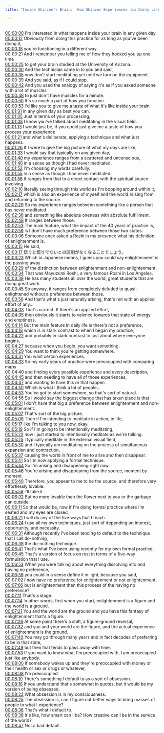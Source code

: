 ```yaml
---
title: "Inside Shinzen's Brain:  How Shinzen Experiences his Daily Life"

---
```

<br>[00:00:00](https://www.youtube.com/watch?v=AvekcxNASGs&t=0)   I'm interested in what happens inside your brain in any given day. 
<br>[00:00:12](https://www.youtube.com/watch?v=AvekcxNASGs&t=12)   Obviously from doing this practice for as long as you've been doing it, 
<br>[00:00:18](https://www.youtube.com/watch?v=AvekcxNASGs&t=18)   you're functioning in a different way. 
<br>[00:00:21](https://www.youtube.com/watch?v=AvekcxNASGs&t=21)   And I remember you telling me of how they hooked you up one time 
<br>[00:00:25](https://www.youtube.com/watch?v=AvekcxNASGs&t=25)   to get your brain studied at the University of Arizona. 
<br>[00:00:30](https://www.youtube.com/watch?v=AvekcxNASGs&t=30)   And the technician came in to you and said, 
<br>[00:00:35](https://www.youtube.com/watch?v=AvekcxNASGs&t=35)   now don't start meditating yet until we turn on the equipment. 
<br>[00:00:39](https://www.youtube.com/watch?v=AvekcxNASGs&t=39)   And you said, as if I could stop. 
<br>[00:00:42](https://www.youtube.com/watch?v=AvekcxNASGs&t=42)   And you used the analogy of saying it's as if you asked someone with a lot of muscles 
<br>[00:00:48](https://www.youtube.com/watch?v=AvekcxNASGs&t=48)   to just don't have muscles for a minute. 
<br>[00:00:50](https://www.youtube.com/watch?v=AvekcxNASGs&t=50)   It's so much a part of how you function. 
<br>[00:00:53](https://www.youtube.com/watch?v=AvekcxNASGs&t=53)   I'd like you to give me a taste of what it's like inside your brain 
<br>[00:01:01](https://www.youtube.com/watch?v=AvekcxNASGs&t=61)   in any given day as best you can. 
<br>[00:01:05](https://www.youtube.com/watch?v=AvekcxNASGs&t=65)   Just in terms of your processing, 
<br>[00:01:08](https://www.youtube.com/watch?v=AvekcxNASGs&t=68)   I know you've talked about meditating in the visual field. 
<br>[00:01:13](https://www.youtube.com/watch?v=AvekcxNASGs&t=73)   I would just be, if you could just give me a taste of how you process your experience 
<br>[00:01:21](https://www.youtube.com/watch?v=AvekcxNASGs&t=81)   and what's deliberate, applying a technique and what just happens. 
<br>[00:01:26](https://www.youtube.com/watch?v=AvekcxNASGs&t=86)   If I were to give the big picture of what my days are like, 
<br>[00:01:33](https://www.youtube.com/watch?v=AvekcxNASGs&t=93)   I would say that typically on any given day, 
<br>[00:01:40](https://www.youtube.com/watch?v=AvekcxNASGs&t=100)   my experience ranges from a scattered and unconscious, 
<br>[00:01:48](https://www.youtube.com/watch?v=AvekcxNASGs&t=108)   in a sense as though I had never meditated. 
<br>[00:01:52](https://www.youtube.com/watch?v=AvekcxNASGs&t=112)   I'm choosing my words carefully. 
<br>[00:01:55](https://www.youtube.com/watch?v=AvekcxNASGs&t=115)   In a sense as though I had never meditated. 
<br>[00:01:58](https://www.youtube.com/watch?v=AvekcxNASGs&t=118)   It ranges from that to a direct contact with the spiritual source involving 
<br>[00:02:10](https://www.youtube.com/watch?v=AvekcxNASGs&t=130)   literally seeing through this world as I'm bopping around within it, 
<br>[00:02:17](https://www.youtube.com/watch?v=AvekcxNASGs&t=137)   which is also an experience of myself and the world arising from and returning to the source. 
<br>[00:02:29](https://www.youtube.com/watch?v=AvekcxNASGs&t=149)   So my experience ranges between something like a person that has never meditated 
<br>[00:02:38](https://www.youtube.com/watch?v=AvekcxNASGs&t=158)   and something like absolute oneness with absolute fulfillment. 
<br>[00:02:48](https://www.youtube.com/watch?v=AvekcxNASGs&t=168)   It ranges between those. 
<br>[00:02:53](https://www.youtube.com/watch?v=AvekcxNASGs&t=173)   The main feature, what the impact of the 40 years of practice is, 
<br>[00:02:59](https://www.youtube.com/watch?v=AvekcxNASGs&t=179)   is I don't have much preference between those two states. 
<br>[00:03:06](https://www.youtube.com/watch?v=AvekcxNASGs&t=186)   Someone once asked a Roshi in my presence what his definition of enlightenment is. 
<br>[00:03:15](https://www.youtube.com/watch?v=AvekcxNASGs&t=195)   He said, 
<br>[00:03:17](https://www.youtube.com/watch?v=AvekcxNASGs&t=197)   悟りと悟りでないとの区別がなくなることでしょう。 
<br>[00:03:23](https://www.youtube.com/watch?v=AvekcxNASGs&t=203)   Which in Japanese means, I guess you could say enlightenment is the passing away 
<br>[00:03:29](https://www.youtube.com/watch?v=AvekcxNASGs&t=209)   of the distinction between enlightenment and non-enlightenment. 
<br>[00:03:34](https://www.youtube.com/watch?v=AvekcxNASGs&t=214)   That was Mayuzumi Roshi, a very famous Roshi in Los Angeles. 
<br>[00:03:39](https://www.youtube.com/watch?v=AvekcxNASGs&t=219)   He has many students all over the world, great students that are doing great work. 
<br>[00:03:45](https://www.youtube.com/watch?v=AvekcxNASGs&t=225)   So anyway, it ranges from completely deluded to quasi-enlightened without a preference between those. 
<br>[00:03:56](https://www.youtube.com/watch?v=AvekcxNASGs&t=236)   And that's what's just naturally arising, that's not with an applied effort of any... 
<br>[00:04:03](https://www.youtube.com/watch?v=AvekcxNASGs&t=243)   That's correct. If there's an applied effort, 
<br>[00:04:05](https://www.youtube.com/watch?v=AvekcxNASGs&t=245)   then obviously it starts to valence towards that state of energy and emptiness. 
<br>[00:04:14](https://www.youtube.com/watch?v=AvekcxNASGs&t=254)   But the main feature in daily life is there's not a preference, 
<br>[00:04:18](https://www.youtube.com/watch?v=AvekcxNASGs&t=258)   which is in stark contrast to when I began my practice, 
<br>[00:04:22](https://www.youtube.com/watch?v=AvekcxNASGs&t=262)   and probably in stark contrast to just about where everyone begins, 
<br>[00:04:27](https://www.youtube.com/watch?v=AvekcxNASGs&t=267)   because when you begin, you want something. 
<br>[00:04:29](https://www.youtube.com/watch?v=AvekcxNASGs&t=269)   You want to think you're getting somewhere. 
<br>[00:04:31](https://www.youtube.com/watch?v=AvekcxNASGs&t=271)   You want certain experiences. 
<br>[00:04:33](https://www.youtube.com/watch?v=AvekcxNASGs&t=273)   So my early years of practice were preoccupied with comparing maps 
<br>[00:04:40](https://www.youtube.com/watch?v=AvekcxNASGs&t=280)   and finding every possible experience and every description, 
<br>[00:04:45](https://www.youtube.com/watch?v=AvekcxNASGs&t=285)   and then needing to have all of those experiences, 
<br>[00:04:47](https://www.youtube.com/watch?v=AvekcxNASGs&t=287)   and wanting to have this or that happen. 
<br>[00:04:50](https://www.youtube.com/watch?v=AvekcxNASGs&t=290)   Which is what I think a lot of people... 
<br>[00:04:53](https://www.youtube.com/watch?v=AvekcxNASGs&t=293)   You've got to start somewhere, so that's sort of natural. 
<br>[00:04:56](https://www.youtube.com/watch?v=AvekcxNASGs&t=296)   So I would say the biggest change that has taken place is that 
<br>[00:05:01](https://www.youtube.com/watch?v=AvekcxNASGs&t=301)   I don't have that big a preference between enlightenment and non-enlightenment. 
<br>[00:05:07](https://www.youtube.com/watch?v=AvekcxNASGs&t=307)   That's sort of the big picture. 
<br>[00:05:09](https://www.youtube.com/watch?v=AvekcxNASGs&t=309)   Then if I'm intending to meditate in action, in life, 
<br>[00:05:17](https://www.youtube.com/watch?v=AvekcxNASGs&t=317)   like I'm talking to you now, okay. 
<br>[00:05:19](https://www.youtube.com/watch?v=AvekcxNASGs&t=319)   So if I'm going to be intentionally meditating, 
<br>[00:05:22](https://www.youtube.com/watch?v=AvekcxNASGs&t=322)   now I just started to intentionally meditate as we're talking. 
<br>[00:05:25](https://www.youtube.com/watch?v=AvekcxNASGs&t=325)   I typically meditate in the external visual field, 
<br>[00:05:30](https://www.youtube.com/watch?v=AvekcxNASGs&t=330)   and I typically am meditating on the process of simultaneous expansion and contraction, 
<br>[00:05:37](https://www.youtube.com/watch?v=AvekcxNASGs&t=337)   causing the world in front of me to arise and then disappear. 
<br>[00:05:41](https://www.youtube.com/watch?v=AvekcxNASGs&t=341)   So I'm now applying a formal technique. 
<br>[00:05:44](https://www.youtube.com/watch?v=AvekcxNASGs&t=344)   So I'm arising and disappearing right now. 
<br>[00:05:46](https://www.youtube.com/watch?v=AvekcxNASGs&t=346)   You're arising and disappearing from the source, moment by moment. 
<br>[00:05:49](https://www.youtube.com/watch?v=AvekcxNASGs&t=349)   Therefore, you appear to me to be the source, and therefore very effortlessly lovable. 
<br>[00:05:56](https://www.youtube.com/watch?v=AvekcxNASGs&t=356)   I'll take it. 
<br>[00:06:02](https://www.youtube.com/watch?v=AvekcxNASGs&t=362)   But no more lovable than the flower next to you or the garbage can outside. 
<br>[00:06:11](https://www.youtube.com/watch?v=AvekcxNASGs&t=371)   So that would be, now if I'm doing formal practice where I'm seated and my eyes are closed, 
<br>[00:06:21](https://www.youtube.com/watch?v=AvekcxNASGs&t=381)   I will do any of the five ways that I teach. 
<br>[00:06:24](https://www.youtube.com/watch?v=AvekcxNASGs&t=384)   I use all my own techniques, just sort of depending on interest, opportunity, and necessity. 
<br>[00:06:31](https://www.youtube.com/watch?v=AvekcxNASGs&t=391)   Although recently I've been tending to default to the technique that I call do-nothing, 
<br>[00:06:38](https://www.youtube.com/watch?v=AvekcxNASGs&t=398)   the do-nothing technique. 
<br>[00:06:41](https://www.youtube.com/watch?v=AvekcxNASGs&t=401)   That's what I've been using recently for my own formal practice. 
<br>[00:06:45](https://www.youtube.com/watch?v=AvekcxNASGs&t=405)   That's a version of focus on rest in terms of a five-way formulation that I use. 
<br>[00:06:53](https://www.youtube.com/watch?v=AvekcxNASGs&t=413)   When you were talking about everything dissolving into and having no preference, 
<br>[00:06:59](https://www.youtube.com/watch?v=AvekcxNASGs&t=419)   you could in a sense define it in light, because you said, 
<br>[00:07:02](https://www.youtube.com/watch?v=AvekcxNASGs&t=422)   I now have no preference for enlightenment or not enlightenment, 
<br>[00:07:06](https://www.youtube.com/watch?v=AvekcxNASGs&t=426)   but is enlightenment then this process of the having no preference? 
<br>[00:07:11](https://www.youtube.com/watch?v=AvekcxNASGs&t=431)   That's a stage. 
<br>[00:07:14](https://www.youtube.com/watch?v=AvekcxNASGs&t=434)   In other words, first when you start, enlightenment is a figure and the world is a ground. 
<br>[00:07:21](https://www.youtube.com/watch?v=AvekcxNASGs&t=441)   You and the world are the ground and you have this fantasy of enlightenment that's a figure. 
<br>[00:07:26](https://www.youtube.com/watch?v=AvekcxNASGs&t=446)   At some point there's a shift, a figure-ground reversal, 
<br>[00:07:32](https://www.youtube.com/watch?v=AvekcxNASGs&t=452)   and you and your world are the figure, and the actual experience of enlightenment is the ground. 
<br>[00:07:40](https://www.youtube.com/watch?v=AvekcxNASGs&t=460)   You may go through many years and in fact decades of preferring to be in that state, 
<br>[00:07:49](https://www.youtube.com/watch?v=AvekcxNASGs&t=469)   but then that tends to pass away with time. 
<br>[00:07:53](https://www.youtube.com/watch?v=AvekcxNASGs&t=473)   If you want to know what I'm preoccupied with, I am preoccupied just like anybody. 
<br>[00:08:00](https://www.youtube.com/watch?v=AvekcxNASGs&t=480)   If somebody wakes up and they're preoccupied with money or their health or sex or drugs or whatever, 
<br>[00:08:08](https://www.youtube.com/watch?v=AvekcxNASGs&t=488)   I'm preoccupied. 
<br>[00:08:10](https://www.youtube.com/watch?v=AvekcxNASGs&t=490)   There's something I default to as a sort of obsession. 
<br>[00:08:16](https://www.youtube.com/watch?v=AvekcxNASGs&t=496)   If you understand that's somewhat in quotes, but it would be my version of being obsessed. 
<br>[00:08:22](https://www.youtube.com/watch?v=AvekcxNASGs&t=502)   What obsession is in my consciousness. 
<br>[00:08:25](https://www.youtube.com/watch?v=AvekcxNASGs&t=505)   The obsession is, can I figure out better ways to bring masses of people to what I experience? 
<br>[00:08:36](https://www.youtube.com/watch?v=AvekcxNASGs&t=516)   That's what I default to. 
<br>[00:08:38](https://www.youtube.com/watch?v=AvekcxNASGs&t=518)   It's like, how smart can I be? How creative can I be in the service of the world? 
<br>[00:08:47](https://www.youtube.com/watch?v=AvekcxNASGs&t=527)   Not a bad default. 
<br>